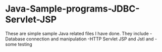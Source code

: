 # Java-Sample-programs-JDBC-Servlet-JSP 
These are simple sample Java related files I have done. 
They include
 -Database connection and manipulation
 -HTTP Servlet JSP and Jstl and 
 -some testing
